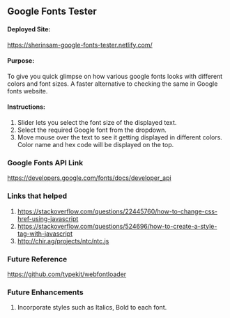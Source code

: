 
## Google Fonts Tester

#### Deployed Site:
https://sherinsam-google-fonts-tester.netlify.com/


#### Purpose:
To give you  quick glimpse on how various google fonts looks with different colors and font sizes. A faster alternative to checking the same in Google fonts website.


#### Instructions:
1. Slider lets you select the font size of the displayed text.
2. Select the required Google font from the dropdown.
3. Move mouse over the text to see it getting displayed in different colors. Color name and hex code will be displayed on the top.


### Google Fonts API Link
https://developers.google.com/fonts/docs/developer_api


### Links that helped
1. https://stackoverflow.com/questions/22445760/how-to-change-css-href-using-javascript
2. https://stackoverflow.com/questions/524696/how-to-create-a-style-tag-with-javascript
3. http://chir.ag/projects/ntc/ntc.js

### Future Reference
https://github.com/typekit/webfontloader

### Future Enhancements
1. Incorporate styles such as Italics, Bold  to each font.